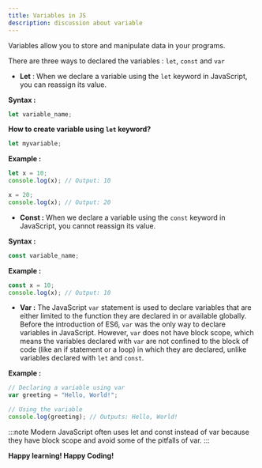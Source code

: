 ```yaml
---
title: Variables in JS
description: discussion about variable
---
```



Variables allow you to store and manipulate data in your programs.

There are three ways to declared the variables : `let`, `const` and `var` 

* **Let** : When we declare a variable using the `let` keyword in JavaScript, you can reassign its value.

**Syntax :**

```js
let variable_name;
```

**How to create variable using `let` keyword?**

```js
let myvariable;
```

**Example :**

```js
let x = 10;
console.log(x); // Output: 10

x = 20; 
console.log(x); // Output: 20
```

* **Const :** When we declare a variable using the `const` keyword in JavaScript, you cannot reassign its value.

**Syntax :**

```js
const variable_name;
```

**Example :**

```js
const x = 10;
console.log(x); // Output: 10
```

* **Var :** The JavaScript `var` statement is used to declare variables that are either limited to the function they are declared in or available globally. Before the introduction of ES6, `var` was the only way to declare variables in JavaScript. However, `var` does not have block scope, which means the variables declared with `var` are not confined to the block of code (like an if statement or a loop) in which they are declared, unlike variables declared with `let` and `const`.

**Example :**

```js
// Declaring a variable using var
var greeting = "Hello, World!";

// Using the variable
console.log(greeting); // Outputs: Hello, World!
```

:::note
Modern JavaScript often uses let and const instead of var because they have block scope and avoid some of the pitfalls of var.
:::

**Happy learning! Happy Coding!**